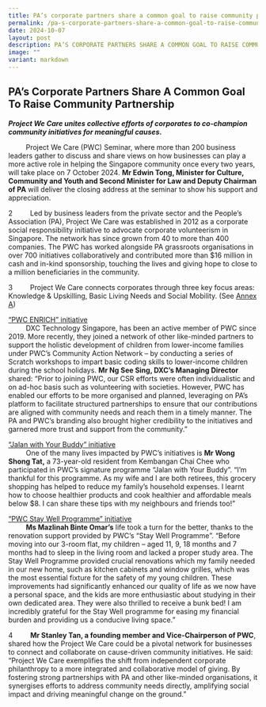 ```yaml
---
title: PA’s corporate partners share a common goal to raise community partnership
permalink: /pa-s-corporate-partners-share-a-common-goal-to-raise-community-partnership/
date: 2024-10-07
layout: post
description: PA’S CORPORATE PARTNERS SHARE A COMMON GOAL TO RAISE COMMUNITY PARTNERSHIP
image: ""
variant: markdown
---
```

## PA’s Corporate Partners Share A Common Goal To Raise Community Partnership

***Project We Care unites collective efforts of corporates to co-champion community initiatives for meaningful causes.***

&nbsp; &nbsp; &nbsp; &nbsp; &nbsp;Project We Care (PWC) Seminar, where more than 200 business leaders gather to discuss and share views on how businesses can play a more active role in helping the Singapore community once every two years, will take place on 7 October 2024. **Mr Edwin Tong, Minister for Culture, Community and Youth and Second Minister for Law and Deputy Chairman of PA** will deliver the closing address at the seminar to show his support and appreciation.

2 &nbsp; &nbsp; &nbsp; &nbsp;&nbsp;Led by business leaders from the private sector and the People’s Association (PA), Project We Care was established in 2012 as a corporate social responsibility initiative to advocate corporate volunteerism in Singapore. The network has since grown from 40 to more than 400 companies. The PWC has worked alongside PA grassroots organisations in over 700 initiatives collaboratively and contributed more than $16 million in cash and in-kind sponsorship, touching the lives and giving hope to close to a million beneficiaries in the community.

3 &nbsp; &nbsp; &nbsp; &nbsp;&nbsp;Project We Care connects corporates through three key focus areas: Knowledge &amp; Upskilling, Basic Living Needs and Social Mobility. (See [Annex A](/files/NewsRoom/Project_We_Care_Seminar_Annex_A.pdf))

<u>“PWC ENRICH” initiative</u>
<br>&nbsp; &nbsp; &nbsp; &nbsp; &nbsp;DXC Technology Singapore, has been an active member of PWC since 2019. More recently, they joined a network of other like-minded partners to support
the holistic development of children from lower-income families under PWC’s Community Action Network – by conducting a series of Scratch workshops to impart basic coding skills to lower-income children during the school holidays. **Mr Ng See Sing, DXC’s Managing Director** shared: “Prior to joining PWC, our CSR efforts were often individualistic and on ad-hoc basis such as volunteering with societies. However, PWC has enabled our efforts to be more organised and planned, leveraging on PA’s platform to facilitate structured partnerships to ensure that our contributions are aligned with community needs and reach them in a timely manner. The PA and PWC’s branding also brought higher credibility to the initiatives and garnered more trust and support from the community.”

<u>“Jalan with Your Buddy” initiative</u>
<br>&nbsp; &nbsp; &nbsp; &nbsp; &nbsp;One of the many lives impacted by PWC’s initiatives is **Mr Wong Shong Tat,** a 73-year-old resident from Kembangan Chai Chee who participated in PWC’s signature programme “Jalan with Your Buddy”. “I’m thankful for this programme. As my wife and I are both retirees, this grocery shopping has helped to reduce my family’s household expenses. I learnt how to choose healthier products and cook healthier and affordable meals below $8. I can share these tips with my neighbours and friends too!” 

<u>“PWC Stay Well Programme” initiative</u>
<br>&nbsp; &nbsp; &nbsp; &nbsp; &nbsp;**Ms Mazlinah Binte Omar’s** life took a turn for the better, thanks to the renovation support provided by PWC’s “Stay Well Programme”. “Before moving into our 3-room flat, my children – aged 11, 9, 18 months and 7 months had to sleep in the living room and lacked a proper study area. The Stay Well Programme provided crucial renovations which my family needed in our new home, such as kitchen cabinets and window grilles, which was the most essential fixture for the safety of my young children. These improvements had significantly enhanced our quality of life as we now have a personal space, and the kids are more enthusiastic about studying in their own dedicated area. They were also thrilled to receive a bunk bed! I am incredibly grateful for the Stay Well programme for easing my financial burden and providing us a conducive living space.”

4 &nbsp; &nbsp; &nbsp; &nbsp;&nbsp;**Mr Stanley Tan, a founding member and Vice-Chairperson of PWC**, shared how the Project We Care could be a pivotal network for businesses to connect
and collaborate on cause-driven community initiatives. He said: “Project We Care exemplifies the shift from independent corporate philanthropy to a more integrated and collaborative model of giving. By fostering strong partnerships with PA and other like-minded organisations, it synergises efforts to address community needs directly, amplifying social impact and driving meaningful change on the ground.”